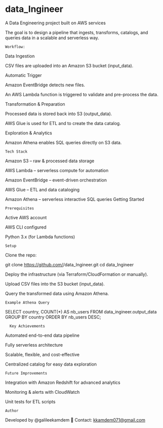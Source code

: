 # data_Ingineer
A Data Engineering project built on AWS services

The goal is to design a pipeline that ingests, transforms, catalogs, and queries data in a scalable and serverless way.

    Workflow:
Data Ingestion

CSV files are uploaded into an Amazon S3 bucket (input_data).

Automatic Trigger

Amazon EventBridge detects new files.

An AWS Lambda function is triggered to validate and pre-process the data.

Transformation & Preparation

Processed data is stored back into S3 (output_data).

AWS Glue is used for ETL and to create the data catalog.

Exploration & Analytics

Amazon Athena enables SQL queries directly on S3 data.

    Tech Stack
Amazon S3 – raw & processed data storage

AWS Lambda – serverless compute for automation

Amazon EventBridge – event-driven orchestration

AWS Glue – ETL and data cataloging

Amazon Athena – serverless interactive SQL queries
Getting Started
  
    Prerequisites

Active AWS account

AWS CLI configured

Python 3.x (for Lambda functions)

    Setup

Clone the repo:

git clone https://github.com/<your-username>/data_Ingineer.git
cd data_Ingineer


Deploy the infrastructure (via Terraform/CloudFormation or manually).

Upload CSV files into the S3 bucket (input_data).

Query the transformed data using Amazon Athena.

    Example Athena Query
SELECT country, COUNT(*) AS nb_users
FROM data_ingineer.output_data
GROUP BY country
ORDER BY nb_users DESC;

      Key Achievements

Automated end-to-end data pipeline

Fully serverless architecture

Scalable, flexible, and cost-effective

Centralized catalog for easy data exploration

    Future Improvements

Integration with Amazon Redshift for advanced analytics

Monitoring & alerts with CloudWatch

Unit tests for ETL scripts

    Author

Developed by @galileekamdem
📧 Contact: kkamdem071@gmail.com
